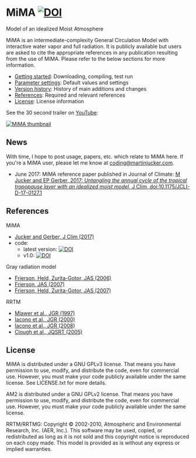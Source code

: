 # MiMA [![DOI](https://zenodo.org/badge/36012278.svg)](https://zenodo.org/badge/latestdoi/36012278)
Model of an idealized Moist Atmosphere

MiMA is an intermediate-complexity General Circulation Model with interactive water vapor and full radiation. It is publicly available but users are asked to cite the appropriate references in any publication resulting from the use of MiMA. Please refer to the below sections for more information.

* [Getting started](GettingStarted.md): Downloading, compiling, test run
* [Parameter settings](Parameters.md): Default values and settings
* [Version history](Versions.md): History of main additions and changes
* [References](#references): Required and relevant references
* [License](#license): License information

See the 30 second trailer on [YouTube](https://www.youtube.com/watch?v=8UfaFnGtCrk "Model of an idealized Moist Atmosphere (MiMA)"): 

[![MiMA thumbnail](https://img.youtube.com/vi/8UfaFnGtCrk/0.jpg)](https://www.youtube.com/watch?v=8UfaFnGtCrk "Model of an idealized Moist Atmosphere (MiMA)")

## News
With time, I hope to post usage, papers, etc. which relate to MiMA here. If you're a MiMA user, please let me know at <coding@martinjucker.com>.

* June 2017: MiMA reference paper published in Journal of Climate:
[M Jucker and EP Gerber, 2017: *Untangling the annual cycle of the tropical tropopause layer with an idealized moist model*, J Clim, doi:10.1175/JCLI-D-17-0127.1](http://dx.doi.org/10.1175/JCLI-D-17-0127.1)



## References

MiMA
* [Jucker and Gerber, J Clim (2017)](http://dx.doi.org/10.1175/JCLI-D-17-0127.1)
* code:
  * latest version: [![DOI](https://zenodo.org/badge/36012278.svg)](https://zenodo.org/badge/latestdoi/36012278)
  * v1.0: [![DOI](https://zenodo.org/badge/DOI/10.5281/zenodo.321708.svg)](https://doi.org/10.5281/zenodo.321708)

Gray radiation model
* [Frierson, Held, Zurita-Gotor, JAS (2006)](http://journals.ametsoc.org/doi/abs/10.1175/JAS3753.1)
* [Frierson, JAS (2007)](http://journals.ametsoc.org/doi/abs/10.1175/JAS3935.1)
* [Frierson, Held, Zurita-Gotor, JAS (2007)](http://journals.ametsoc.org/doi/abs/10.1175/JAS3913.1)

RRTM
* [Mlawer et al., JGR (1997)](http://doi.wiley.com/10.1029/97JD00237)
* [Iacono et al., JGR (2000)](http://doi.wiley.com/10.1029/2000JD900091)
* [Iacono et al., JGR (2008)](http://onlinelibrary.wiley.com/doi/10.1029/2008JD009944/abstract)
* [Clough et al., JQSRT (2005)](http://www.sciencedirect.com/science/article/pii/S0022407304002158)


## License

MiMA is distributed under a GNU GPLv3 license. That means you have permission to use, modify, and distribute the code, even for commercial use. However, you must make your code publicly available under the same license. See LICENSE.txt for more details.

AM2 is distributed under a GNU GPLv2 license. That means you have permission to use, modify, and distribute the code, even for commercial use. However, you must make your code publicly available under the same license.

RRTM/RRTMG: Copyright © 2002-2010, Atmospheric and Environmental Research, Inc. (AER, Inc.). This software may be used, copied, or redistributed as long as it is not sold and this copyright notice is reproduced on each copy made. This model is provided as is without any express or implied warranties.
